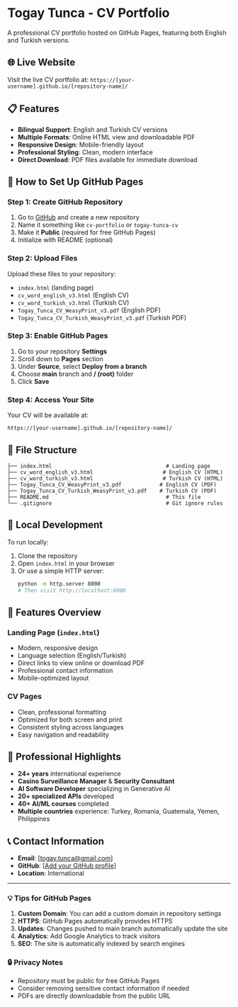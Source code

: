 # Togay Tunca - CV Portfolio

A professional CV portfolio hosted on GitHub Pages, featuring both English and Turkish versions.

## 🌐 Live Website

Visit the live CV portfolio at: `https://[your-username].github.io/[repository-name]/`

## 📋 Features

- **Bilingual Support**: English and Turkish CV versions
- **Multiple Formats**: Online HTML view and downloadable PDF
- **Responsive Design**: Mobile-friendly layout
- **Professional Styling**: Clean, modern interface
- **Direct Download**: PDF files available for immediate download

## 🚀 How to Set Up GitHub Pages

### Step 1: Create GitHub Repository

1. Go to [GitHub](https://github.com) and create a new repository
2. Name it something like `cv-portfolio` or `togay-tunca-cv`
3. Make it **Public** (required for free GitHub Pages)
4. Initialize with README (optional)

### Step 2: Upload Files

Upload these files to your repository:
- `index.html` (landing page)
- `cv_word_english_v3.html` (English CV)
- `cv_word_turkish_v3.html` (Turkish CV)
- `Togay_Tunca_CV_WeasyPrint_v3.pdf` (English PDF)
- `Togay_Tunca_CV_Turkish_WeasyPrint_v3.pdf` (Turkish PDF)

### Step 3: Enable GitHub Pages

1. Go to your repository **Settings**
2. Scroll down to **Pages** section
3. Under **Source**, select **Deploy from a branch**
4. Choose **main** branch and **/ (root)** folder
5. Click **Save**

### Step 4: Access Your Site

Your CV will be available at:
```
https://[your-username].github.io/[repository-name]/
```

## 📁 File Structure

```
├── index.html                                    # Landing page
├── cv_word_english_v3.html                      # English CV (HTML)
├── cv_word_turkish_v3.html                      # Turkish CV (HTML)
├── Togay_Tunca_CV_WeasyPrint_v3.pdf            # English CV (PDF)
├── Togay_Tunca_CV_Turkish_WeasyPrint_v3.pdf    # Turkish CV (PDF)
├── README.md                                     # This file
└── .gitignore                                    # Git ignore rules
```

## 🔧 Local Development

To run locally:

1. Clone the repository
2. Open `index.html` in your browser
3. Or use a simple HTTP server:
   ```bash
   python -m http.server 8000
   # Then visit http://localhost:8000
   ```

## 📱 Features Overview

### Landing Page (`index.html`)
- Modern, responsive design
- Language selection (English/Turkish)
- Direct links to view online or download PDF
- Professional contact information
- Mobile-optimized layout

### CV Pages
- Clean, professional formatting
- Optimized for both screen and print
- Consistent styling across languages
- Easy navigation and readability

## 🌟 Professional Highlights

- **24+ years** international experience
- **Casino Surveillance Manager** & **Security Consultant**
- **AI Software Developer** specializing in Generative AI
- **20+ specialized APIs** developed
- **40+ AI/ML courses** completed
- **Multiple countries** experience: Turkey, Romania, Guatemala, Yemen, Philippines

## 📞 Contact Information

- **Email**: [togay.tunca@gmail.com]
- **GitHub**: [[Add your GitHub profile](https://github.com/evinai)]
- **Location**: International

---

### 💡 Tips for GitHub Pages

1. **Custom Domain**: You can add a custom domain in repository settings
2. **HTTPS**: GitHub Pages automatically provides HTTPS
3. **Updates**: Changes pushed to main branch automatically update the site
4. **Analytics**: Add Google Analytics to track visitors
5. **SEO**: The site is automatically indexed by search engines

### 🔒 Privacy Notes

- Repository must be public for free GitHub Pages
- Consider removing sensitive contact information if needed
- PDFs are directly downloadable from the public URL
